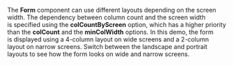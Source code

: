 The **Form** component can use different layouts depending on&nbsp;the screen width. The dependency between column count and the screen width is&nbsp;specified using the **colCountByScreen** option, which has a&nbsp;higher priority than the **colCount** and the **minColWidth** options. In&nbsp;this demo, the form is&nbsp;displayed using a&nbsp;4-column layout on&nbsp;wide screens and a&nbsp;2-column layout on&nbsp;narrow screens. Switch between the landscape and portrait layouts to&nbsp;see how the form looks on&nbsp;wide and narrow screens.